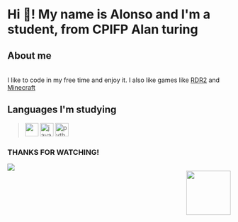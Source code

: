 <h1 align="left">Hi 👋! My name is Alonso and I'm a student, from CPIFP Alan turing</h1>

## About me
<br>
<div align="left"> I like to code in my free time and enjoy it. I also like games like <a href="https://es.wikipedia.org/wiki/Red_Dead_Redemption_2">RDR2</a> and <a href="https://es.wikipedia.org/wiki/Minecraft"> Minecraft</a> </div>



## Languages I'm studying

> <img src="https://cdn-icons-png.flaticon.com/256/226/226777.png" height="30" /></li>
> <img src="https://cdn.jsdelivr.net/gh/devicons/devicon/icons/javascript/javascript-original.svg" height="30" alt="javascript logo"  /></li>
> <img src="https://cdn.jsdelivr.net/gh/devicons/devicon/icons/python/python-original.svg" height="30" alt="python logo"  /></li>


### THANKS FOR WATCHING!

<div>
<div align="left">
  <img src="https://media.tenor.com/yz1hrVPqABEAAAAj/miku-shooting-no-background.gif"/>
</div>

<div align="right">
<img align="right" height="100" src="https://media.tenor.com/WR0F84xVaNcAAAAj/cockroach-jumping.gif"  />
</div>
</div>
